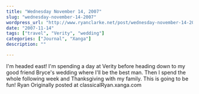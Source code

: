 ```yaml
---
title: "Wednesday November 14, 2007"
slug: "wednesday-november-14-2007"
wordpress_url: "http://www.ryanclarke.net/post/wednesday-november-14-2007/"
date: "2007-11-14"
tags: ["travel", "Verity", "wedding"]
categories: ["Journal", "Xanga"]
description: ""

---
```


I'm headed east! I'm spending a day at Verity before heading down to my good friend Bryce's wedding where I'll be the best man. Then I spend the whole following week and Thanksgiving with my family. This is going to be fun!
Ryan
Originally posted at classicalRyan.xanga.com

